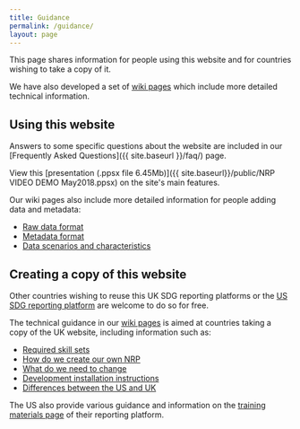 ```yaml
---
title: Guidance
permalink: /guidance/
layout: page
---
```


This page shares information for people using this website and for countries wishing to take a copy of it.

We have also developed a set of [wiki pages]( https://github.com/datasciencecampus/sdg-indicators/wiki) which include more detailed technical information.

## Using this website
Answers to some specific questions about the website are included in our [Frequently Asked Questions]({{ site.baseurl }}/faq/) page.

View this [presentation (.ppsx file 6.45Mb)]({{ site.baseurl}}/public/NRP VIDEO DEMO May2018.ppsx) on the site's main features.

Our wiki pages also include more detailed information for people adding data and metadata:
- [Raw data format]( https://github.com/datasciencecampus/sdg-indicators/wiki/Raw-data-format)
-	[Metadata format](https://github.com/datasciencecampus/sdg-indicators/wiki/Metadata-format)
- [Data scenarios and characteristics](https://github.com/datasciencecampus/sdg-indicators/wiki/Data-scenarios-and-characteristics)

## Creating a copy of this website
Other countries wishing to reuse this UK SDG reporting platforms or the [US SDG reporting platform](https://sdg.data.gov/) are welcome to do so for free.

The technical guidance in our [wiki pages]( https://github.com/datasciencecampus/sdg-indicators/wiki) is aimed at countries taking a copy of the UK website, including information such as:
-	[Required skill sets](https://github.com/datasciencecampus/sdg-indicators/wiki/Required-skill-sets)
-	[How do we create our own NRP](https://github.com/datasciencecampus/sdg-indicators/wiki/How-do-we-create-our-own-NRP)
-	[What do we need to change]( https://github.com/datasciencecampus/sdg-indicators/wiki/What-do-we-need-to-change)
-	[Development installation instructions](https://github.com/datasciencecampus/sdg-indicators/wiki/Development-installation-instructions)
-	[Differences between the US and UK]( https://github.com/datasciencecampus/sdg-indicators/wiki/Differences-between-the-US-and-UK-NRPs)

The US also provide various guidance and information on the [training materials page]( https://gsa.github.io/sdg-indicators/training/) of their reporting platform.
